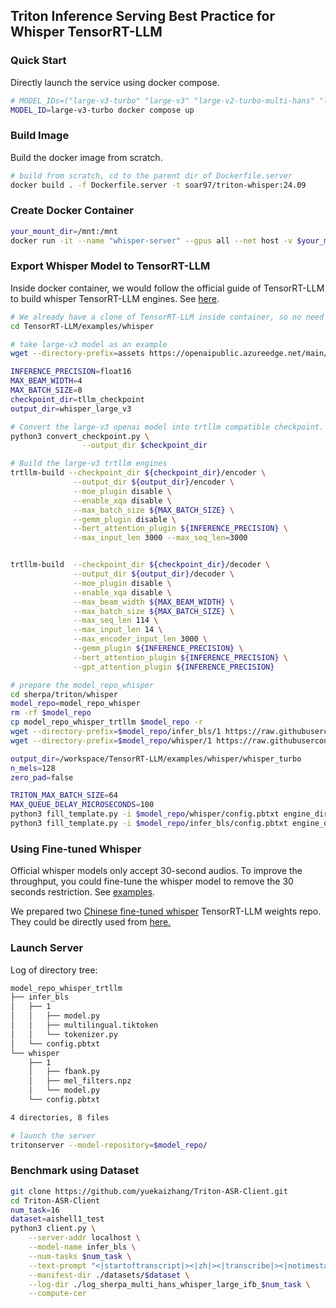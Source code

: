 ## Triton Inference Serving Best Practice for Whisper TensorRT-LLM

### Quick Start
Directly launch the service using docker compose.
```sh
# MODEL_IDs=("large-v3-turbo" "large-v3" "large-v2-turbo-multi-hans" "large-v2-multi-hans")
MODEL_ID=large-v3-turbo docker compose up
```

### Build Image
Build the docker image from scratch. 
```sh
# build from scratch, cd to the parent dir of Dockerfile.server
docker build . -f Dockerfile.server -t soar97/triton-whisper:24.09
```

### Create Docker Container
```sh
your_mount_dir=/mnt:/mnt
docker run -it --name "whisper-server" --gpus all --net host -v $your_mount_dir --shm-size=2g soar97/triton-whisper:24.09
```

### Export Whisper Model to TensorRT-LLM
Inside docker container, we would follow the official guide of TensorRT-LLM to build whisper TensorRT-LLM engines. See [here](https://github.com/NVIDIA/TensorRT-LLM/tree/main/examples/whisper).

```sh
# We already have a clone of TensorRT-LLM inside container, so no need to clone it.
cd TensorRT-LLM/examples/whisper

# take large-v3 model as an example
wget --directory-prefix=assets https://openaipublic.azureedge.net/main/whisper/models/e5b1a55b89c1367dacf97e3e19bfd829a01529dbfdeefa8caeb59b3f1b81dadb/large-v3.pt

INFERENCE_PRECISION=float16
MAX_BEAM_WIDTH=4
MAX_BATCH_SIZE=8
checkpoint_dir=tllm_checkpoint
output_dir=whisper_large_v3

# Convert the large-v3 openai model into trtllm compatible checkpoint.
python3 convert_checkpoint.py \
                --output_dir $checkpoint_dir

# Build the large-v3 trtllm engines
trtllm-build --checkpoint_dir ${checkpoint_dir}/encoder \
              --output_dir ${output_dir}/encoder \
              --moe_plugin disable \
              --enable_xqa disable \
              --max_batch_size ${MAX_BATCH_SIZE} \
              --gemm_plugin disable \
              --bert_attention_plugin ${INFERENCE_PRECISION} \
              --max_input_len 3000 --max_seq_len=3000


trtllm-build  --checkpoint_dir ${checkpoint_dir}/decoder \
              --output_dir ${output_dir}/decoder \
              --moe_plugin disable \
              --enable_xqa disable \
              --max_beam_width ${MAX_BEAM_WIDTH} \
              --max_batch_size ${MAX_BATCH_SIZE} \
              --max_seq_len 114 \
              --max_input_len 14 \
              --max_encoder_input_len 3000 \
              --gemm_plugin ${INFERENCE_PRECISION} \
              --bert_attention_plugin ${INFERENCE_PRECISION} \
              --gpt_attention_plugin ${INFERENCE_PRECISION}

# prepare the model_repo_whisper
cd sherpa/triton/whisper
model_repo=model_repo_whisper
rm -rf $model_repo
cp model_repo_whisper_trtllm $model_repo -r
wget --directory-prefix=$model_repo/infer_bls/1 https://raw.githubusercontent.com/openai/whisper/main/whisper/assets/multilingual.tiktoken
wget --directory-prefix=$model_repo/whisper/1 https://raw.githubusercontent.com/openai/whisper/main/whisper/assets/mel_filters.npz

output_dir=/workspace/TensorRT-LLM/examples/whisper/whisper_turbo
n_mels=128
zero_pad=false

TRITON_MAX_BATCH_SIZE=64
MAX_QUEUE_DELAY_MICROSECONDS=100
python3 fill_template.py -i $model_repo/whisper/config.pbtxt engine_dir:${output_dir},n_mels:$n_mels,zero_pad:$zero_pad,triton_max_batch_size:${TRITON_MAX_BATCH_SIZE},max_queue_delay_microseconds:${MAX_QUEUE_DELAY_MICROSECONDS}
python3 fill_template.py -i $model_repo/infer_bls/config.pbtxt engine_dir:${output_dir},triton_max_batch_size:${TRITON_MAX_BATCH_SIZE},max_queue_delay_microseconds:${MAX_QUEUE_DELAY_MICROSECONDS}
```
### Using Fine-tuned Whisper
Official whisper models only accept 30-second audios. To improve the throughput, you could fine-tune the whisper model to remove the 30 seconds restriction. See [examples](https://github.com/k2-fsa/icefall/blob/master/egs/aishell/ASR/whisper/whisper_encoder_forward_monkey_patch.py#L15). 

We prepared two [Chinese fine-tuned whisper](https://github.com/k2-fsa/icefall/blob/master/egs/multi_zh-hans/ASR/RESULTS.md#multi-chinese-datasets-without-datatang-200h-finetuning-results-on-whisper-large-v2) TensorRT-LLM weights repo. They could be directly used from [here.](https://huggingface.co/yuekai/whisper_multi_zh_tllm_checkpoint/tree/main)

### Launch Server
Log of directory tree:
```sh
model_repo_whisper_trtllm
├── infer_bls
│   ├── 1
│   │   ├── model.py
│   │   ├── multilingual.tiktoken
│   │   └── tokenizer.py
│   └── config.pbtxt
└── whisper
    ├── 1
    │   ├── fbank.py
    │   ├── mel_filters.npz
    │   └── model.py
    └── config.pbtxt

4 directories, 8 files
```
```sh
# launch the server
tritonserver --model-repository=$model_repo/
```

<!-- ### Launch Gradio WebUI Client
The gradio client supports text as the input, which enables users to prompt the whisper model.

See [Prompting the Hidden Talent of Web-Scale Speech Models for Zero-Shot Task Generalization](https://arxiv.org/abs/2305.11095) for more details.

![Demo](media/Screenshot.jpg)

```sh
git-lfs install
git clone https://huggingface.co/spaces/yuekai/triton-asr-client.git
cd triton-asr-client
pip3 install -r requirements.txt
python3 app.py
``` -->

### Benchmark using Dataset
```sh
git clone https://github.com/yuekaizhang/Triton-ASR-Client.git
cd Triton-ASR-Client
num_task=16
dataset=aishell1_test
python3 client.py \
    --server-addr localhost \
    --model-name infer_bls \
    --num-tasks $num_task \
    --text-prompt "<|startoftranscript|><|zh|><|transcribe|><|notimestamps|>" \
    --manifest-dir ./datasets/$dataset \
    --log-dir ./log_sherpa_multi_hans_whisper_large_ifb_$num_task \
    --compute-cer
```

<!-- ### Benchmark Results
Decoding on a single V100 GPU, audios are padded to 30s, using aishell1 test set files

| Model | Backend   | Concurrency | RTF     |
|-------|-----------|-----------------------|---------|
| Large-v2 | ONNX FP16 (deprecated) | 4                   | 0.14 |
| Large-v3 | TensorRT-LLM FP16 | 4                   | 0.0209 | -->
